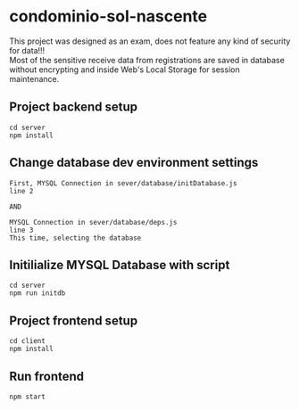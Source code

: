# condominio-sol-nascente

This project was designed as an exam, does not feature any kind of security for data!!!
<br>
Most of the sensitive receive data from registrations are saved in database without encrypting and inside Web's Local Storage for session maintenance.

## Project backend setup
  ```
  cd server
  npm install
  ```
  ## Change database dev environment settings
  ```
  First, MYSQL Connection in sever/database/initDatabase.js 
  line 2

  AND

  MYSQL Connection in sever/database/deps.js 
  line 3
  This time, selecting the database
  ```

  ## Initilialize MYSQL Database with script
  ```
  cd server
  npm run initdb
  ```
## Project frontend setup
  ```
  cd client
  npm install
  ```

  ## Run frontend
  ```
  npm start
  ```

